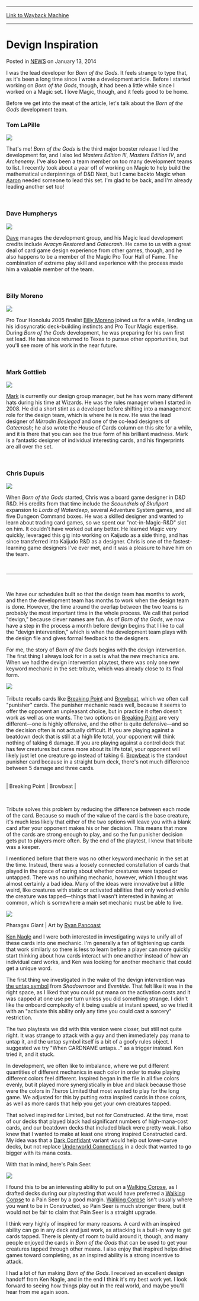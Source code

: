 
---
[Link to Wayback Machine](https://web.archive.org/web/20210829204313/https://magic.wizards.com/en/articles/archive/devign-inspiration-2014-01-13)

[_metadata_:description]:- "I was the lead developer for Born of the Gods. It feels strange to type that, as it's been a long time since I wrote a development article. Before I started working on Born of the Gods, though, it had been a little while since I worked on a Magic set. I love Magic, though, and it feels good to be home. Before we get into the meat of the article, let's talk about the Born of"
[_metadata_:generator]:- "Drupal 7 (http://drupal.org)"
[_metadata_:node]:- "152266"
[_metadata_:publish_date]:- "2014-01-13"
[_metadata_:source]:- "div-main-content"
[_metadata_:title]:- "Devign Inspiration"
[_metadata_:wayback_capture_timestamp]:- "2021-08-29 20:43:13"
[_metadata_:wayback_raw_url]:- "https://web.archive.org/web/20210829204313id_/https://magic.wizards.com/en/articles/archive/devign-inspiration-2014-01-13"
[_metadata_:wayback_url]:- "https://magic.wizards.com/en/articles/archive/devign-inspiration-2014-01-13"
---


Devign Inspiration
==================



 Posted in [NEWS](/en/articles)
 on January 13, 2014 










I was the lead developer for *Born of the Gods*. It feels strange to type that, as it's been a long time since I wrote a development article. Before I started working on *Born of the Gods*, though, it had been a little while since I worked on a Magic set. I love Magic, though, and it feels good to be home.


Before we get into the meat of the article, let's talk about the *Born of the Gods* development team.


### Tom LaPille


![](https://media.wizards.com/images/magic/daily/features/2014/pjmpjcpiet_featdevigninspirationwk02_lapille.jpg)


That's me! *Born of the Gods* is the third major booster release I led the development for, and I also led *Masters Edition III*, *Masters Edition IV*, and *Archenemy*. I've also been a team member on too many development teams to list. I recently took about a year off of working on Magic to help build the mathematical underpinnings of D&D Next, but I came backto Magic when [Aaron](http://archive.wizards.com/Magic/Magazine/Archive.aspx?author=Aaron%20Forsythe) needed someone to lead this set. I'm glad to be back, and I'm already leading another set too!


 


### Dave Humpherys


![](https://media.wizards.com/images/magic/daily/features/2014/pjmpjcpiet_featdevigninspirationwk02_humpherys.jpg)


[Dave](http://archive.wizards.com/magic/magazine/archive.aspx?author=dave%20humpherys) manages the development group, and his Magic lead development credits include *Avacyn Restored* and *Gatecrash*. He came to us with a great deal of card game design experience from other games, though, and he also happens to be a member of the Magic Pro Tour Hall of Fame. The combination of extreme play skill and experience with the process made him a valuable member of the team.


 


### Billy Moreno


![](https://media.wizards.com/images/magic/daily/features/2014/pjmpjcpiet_featdevigninspirationwk02_moreno.jpg)


Pro Tour Honolulu 2005 finalist [Billy Moreno](http://archive.wizards.com/magic/magazine/archive.aspx?author=billy%20moreno) joined us for a while, lending us his idiosyncratic deck-building instincts and Pro Tour Magic expertise. During *Born of the Gods* development, he was preparing for his own first set lead. He has since returned to Texas to pursue other opportunities, but you'll see more of his work in the near future.


 


### Mark Gottlieb


![](https://media.wizards.com/images/magic/daily/features/2014/pjmpjcpiet_featdevigninspirationwk02_gottlieb.jpg)


[Mark](http://archive.wizards.com/magic/magazine/archive.aspx?author=mark%20gottlieb) is currently our design group manager, but he has worn many different hats during his time at Wizards. He was the rules manager when I started in 2008. He did a short stint as a developer before shifting into a management role for the design team, which is where he is now. He was the lead designer of *Mirrodin Besieged* and one of the co-lead designers of *Gatecrash*; he also wrote the House of Cards column on this site for a while, and it is there that you can see the true form of his brilliant madness. Mark is a fantastic designer of individual interesting cards, and his fingerprints are all over the set.


 


### Chris Dupuis


![](https://media.wizards.com/images/magic/daily/features/2014/pjmpjcpiet_featdevigninspirationwk02_dupuis.jpg)


When *Born of the Gods* started, Chris was a board game designer in D&D R&D. His credits from that time include the *Scoundrels of Skullport* expansion to *Lords of Waterdeep*, several Adventure System games, and all five Dungeon Command boxes. He was a skilled designer and wanted to learn about trading card games, so we spent our "not-in-Magic-R&D" slot on him. It couldn't have worked out any better. He learned Magic very quickly, leveraged this gig into working on Kaijudo as a side thing, and has since transferred into Kaijudo R&D as a designer. Chris is one of the fastest-learning game designers I've ever met, and it was a pleasure to have him on the team.


  

 




---

 


We have our schedules built so that the design team has months to work, and then the development team has months to work when the design team is done. However, the time around the overlap between the two teams is probably the most important time in the whole process. We call that period "devign," because clever names are fun. As of *Born of the Gods*, we now have a step in the process a month before devign begins that I like to call the "devign intervention," which is when the development team plays with the design file and gives formal feedback to the designers.


For me, the story of *Born of the Gods* begins with the devign intervention. The first thing I always look for in a set is what the new mechanics are. When we had the devign intervention playtest, there was only one new keyword mechanic in the set: tribute, which was already close to its final form.


![](https://media.wizards.com/images/magic/tcg/products/bng/KDJ%29D%28jk2m2389/BXfs2Ih8NH_EN.jpg)
 


Tribute recalls cards like [Breaking Point](https://gatherer.wizards.com/Pages/Card/Details.aspx?name=Breaking+Point) and [Browbeat](https://gatherer.wizards.com/Pages/Card/Details.aspx?name=Browbeat), which we often call "punisher" cards. The punisher mechanic reads well, because it seems to offer the opponent an unpleasant choice, but in practice it often doesn't work as well as one wants. The two options on [Breaking Point](https://gatherer.wizards.com/Pages/Card/Details.aspx?name=Breaking+Point) are very different—one is highly offensive, and the other is quite defensive—and so the decision often is not actually difficult. If you are playing against a beatdown deck that is still at a high life total, your opponent will think nothing of taking 6 damage. If you are playing against a control deck that has few creatures but cares more about its life total, your opponent will likely just let one creature go instead of taking 6. [Browbeat](https://gatherer.wizards.com/Pages/Card/Details.aspx?name=Browbeat) is the standout punisher card because in a straight burn deck, there's not much difference between 5 damage and three cards.




|  |  |
| --- | --- |
| 
Breaking Point
 | 
Browbeat
 |

 


Tribute solves this problem by reducing the difference between each mode of the card. Because so much of the value of the card is the base creature, it's much less likely that either of the two options will leave you with a blank card after your opponent makes his or her decision. This means that more of the cards are strong enough to play, and so the fun punisher decision gets put to players more often. By the end of the playtest, I knew that tribute was a keeper.


I mentioned before that there was no other keyword mechanic in the set at the time. Instead, there was a loosely connected constellation of cards that played in the space of caring about whether creatures were tapped or untapped. There was no unifying mechanic, however, which I thought was almost certainly a bad idea. Many of the ideas were innovative but a little weird, like creatures with static or activated abilities that only worked while the creature was tapped—things that I wasn't interested in having at common, which is somewhere a main set mechanic must be able to live.


![](https://media.wizards.com/images/magic/daily/features/2014/pjmpjcpiet_featdevigninspirationwk02_pg.jpg)


Pharagax Giant | Art by [Ryan Pancoast](http://gatherer.wizards.com/pages/search/default.aspx?output=spoiler&method=visual&action=advanced&artist=%5B%22ryan%20pancoast%22%5D)


[Ken Nagle](http://archive.wizards.com/magic/magazine/archive.aspx?author=ken%20nagle) and I were both interested in investigating ways to unify all of these cards into one mechanic. I'm generally a fan of tightening up cards that work similarly so there is less to learn before a player can more quickly start thinking about how cards interact with one another instead of how an individual card works, and Ken was looking for another mechanic that could get a unique word.


The first thing we investigated in the wake of the devign intervention was [the untap symbol](http://gatherer.wizards.com/pages/search/default.aspx?output=spoiler&method=visual&action=advanced&set=+%5b%22shadowmoor%22%5d&text=+%5buntap%5d+%5bsymbol%5d) from *Shadowmoor* and *Eventide*. That felt like it was in the right space, as I liked that you could put mana on the activation costs and it was capped at one use per turn unless you did something strange. I didn't like the onboard complexity of it being usable at instant speed, so we tried it with an "activate this ability only any time you could cast a sorcery" restriction.


The two playtests we did with this version were closer, but still not quite right. It was strange to attack with a guy and then immediately pay mana to untap it, and the untap symbol itself is a bit of a goofy rules object. I suggested we try "When CARDNAME untaps..." as a trigger instead. Ken tried it, and it stuck.


In development, we often like to imbalance, where we put different quantities of different mechanics in each color in order to make playing different colors feel different. Inspired began in the file in all five colors evenly, but it played more synergistically in blue and black because those were the colors in *Theros* Limited that most wanted to play for the long game. We adjusted for this by putting extra inspired cards in those colors, as well as more cards that help you get your own creatures tapped.


That solved inspired for Limited, but not for Constructed. At the time, most of our decks that played black had significant numbers of high-mana-cost cards, and our beatdown decks that included black were pretty weak. I also knew that I wanted to make at least one strong inspired Constructed card. My idea was that a [Dark Confidant](https://gatherer.wizards.com/Pages/Card/Details.aspx?name=Dark+Confidant) variant would help out lower-curve decks, but not replace [Underworld Connections](https://gatherer.wizards.com/Pages/Card/Details.aspx?name=Underworld+Connections) in a deck that wanted to go bigger with its mana costs.


With that in mind, here's Pain Seer.


![](https://media.wizards.com/images/magic/tcg/products/bng/KDJ%29D%28jk2m2389/wXHJZFYuK6_EN.jpg)


I found this to be an interesting ability to put on a [Walking Corpse](https://gatherer.wizards.com/Pages/Card/Details.aspx?name=Walking+Corpse), as I drafted decks during our playtesting that would have preferred a [Walking Corpse](https://gatherer.wizards.com/Pages/Card/Details.aspx?name=Walking+Corpse) to a Pain Seer by a good margin. [Walking Corpse](https://gatherer.wizards.com/Pages/Card/Details.aspx?name=Walking+Corpse) isn't usually where you want to be in Constructed, so Pain Seer is much stronger there, but it would not be fair to claim that Pain Seer is a straight upgrade.


I think very highly of inspired for many reasons. A card with an inspired ability can go in any deck and just work, as attacking is a built-in way to get cards tapped. There is plenty of room to build around it, though, and many people enjoyed the cards in  *Born of the Gods*  that can be used to get your creatures tapped through other means. I also enjoy that inspired helps drive games toward completing, as an inspired ability is a strong incentive to attack.


I had a lot of fun making *Born of the Gods*. I received an excellent design handoff from Ken Nagle, and in the end I think it's my best work yet. I look forward to seeing how things play out in the real world, and maybe you'll hear from me again soon.







